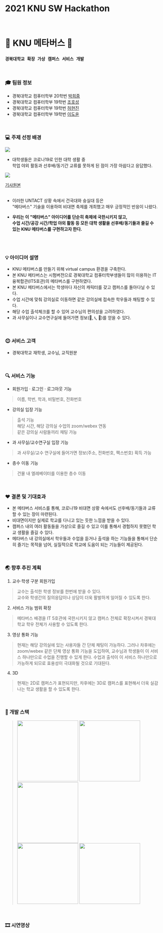 # 2021 KNU SW Hackathon

<br>

# :milky_way: KNU 메타버스 :milky_way:

### `경북대학교 확장 가상 캠퍼스 서비스 개발`

<br>

### :mortar_board: 팀원 정보
- 경북대학교 컴퓨터학부 20학번 [박희중](https://github.com/heej-ng)
- 경북대학교 컴퓨터학부 19학번 [조호성](https://github.com/Johoseong)
- 경북대학교 컴퓨터학부 19학번 [허현진](https://github.com/heohyeonjin)
- 경북대학교 컴퓨터학부 19학번 [이도윤](https://github.com/idoburnish)

<br>

### :computer: 주제 선정 배경
 <img src="https://insight-prd-data.s3.ap-northeast-2.amazonaws.com/wp-content/uploads/2020/07/003.png"><br>
- 대학생들은 코로나19로 인한 대학 생활 중 <br>
 학업 야외 활동과 선후배/동기간 교류를 못하게 된 점이 가장 아쉽다고 응답했다.

<img src="https://user-images.githubusercontent.com/62900140/126696409-1da06baf-8439-45c2-96f4-68cef2802f29.png">

 [기사원본](http://www.civicnews.com/news/articleView.html?idxno=31752) 
 <br><br>
-  이러한 UNTACT 상황 속에서 건국대와 숭실대 등은 <br>
  "메타버스" 기술을 이용하여 비대면 축제를 개최했고 매우 긍정적인 반응이 나왔다.

- **우리는 이 "메타버스" 아이디어를 단순히 축제에 국한시키지 않고,<br>
 수업 시간/공강 시간/학업 야외 활동 등 모든 대학 생활을 선후배/동기들과 즐길 수 있는 KNU 메타버스를 구현하고자 한다.**

<br>
<br>

### :bulb: 아이디어 설명
- KNU 메타버스를 만들기 위해 virtual campus 환경을 구축한다. <br>
- 본 KNU 메타버스는 시험버전으로 경북대학교 컴퓨터학부생들이 많이 이용하는 IT융복합관(IT5호관)의 메타버스를 구현하였다. <br>
- 본 KNU 메타버스에서는 학생마다 자신의 캐릭터를 갖고 캠퍼스를 돌아다닐 수 있다. <br>
- 수업 시간에 맞춰 강의실로 이동하면 같은 강의실에 접속한 학우들과 채팅할 수 있다.
- 해당 수업 출석체크를 할 수 있어 교수님의 편의성을 고려하였다.
- 과 사무실이나 교수연구실에 들어가면 정보(:email:, :telephone_receiver:, :fax:)를 얻을 수 있다. <br>

<br>

### :blush: 서비스 고객
- 경북대학교 재학생, 교수님, 교직원분

<br>

### :mag: 서비스 기능
- 회원가입 · 로그인 · 로그아웃 기능<br>
> 이름, 학번, 학과, 비밀번호, 전화번호<br>
- 강의실 입장 기능
> 출석 기능<br>
> 해당 시간, 해당 강의실 수업의 zoom/webex 연동<br>
> 같은 강의실 사람들끼리 채팅 가능
- 과 사무실/교수연구실 입장 기능
> 과 사무실/교수 연구실에 들어가면 정보(주소, 전화번호, 팩스번호) 획득 가능
- 층수 이동 기능
> 건물 내 엘레베이터를 이용한 층수 이동

<br>

### :hearts: 결론 및 기대효과
- 본 메타버스 서비스를 통해, 코로나19 비대면 상황 속에서도 선후배/동기들과 교류할 수 있는 장이 마련된다.
- 비대면이지만 실제로 학교를 다니고 있는 듯한 느낌을 받을 수 있다.
- 캠퍼스 내의 여러 활동들을 가상으로 즐길 수 있고 이를 통해서 경험하지 못했던 학교 생활을 즐길 수 있다.
- 메타버스 내 강의실에서 학우들과 수업을 듣거나 출석을 하는 기능들을 통해서 단순히 즐기는 목적을 넘어, 실질적으로 학교에 도움이 되는 기능들이 제공된다.

<br>

### :earth_asia: 향후 추진 계획
1. 교수·학생 구분 회원가입 <br>
> 교수는 출석한 학생 정보를 한번에 받을 수 있다. <br>
> 교수와 학생간의 질의응답이나 상담이 더욱 활발하게 일어질 수 있도록 한다.
2. 서비스 가능 범위 확장
> 메타버스 배경을 IT 5호관에 국한시키지 않고 캠퍼스 전체로 확장시켜서 경북대학교 학우 전체가 사용할 수 있도록 한다.
3. 영상 통화 기능
> 현재는 해당 강의실에 있는 사용자들 간 단체 채팅이 가능하다. 그러나 차후에는 zoom/webex 같은 단체 영상 통화 기능을 도입하여, 교수님과 학생들이 이 서비스 하나만으로 수업을 진행할 수 있게 한다.
> 수업과 출석이 이 서비스 하나만으로 가능하게 되므로 효용성이 극대화될 것으로 기대된다.
4. 3D
> 현재는 2D로 캠퍼스가 표현되지만, 차후에는 3D로 캠퍼스를 표현해서 더욱 실감나는 학교 생활을 할 수 있도록 한다.

<br>

### :wrench: 개발 스택

> <img src="https://user-images.githubusercontent.com/80497254/126691805-c1dd06c2-0629-48ac-8274-6e9a3d06ae34.png" width="200"> 
> <img src="https://user-images.githubusercontent.com/80497254/126691915-f2bce740-000c-4419-a5f6-d72f93761874.png" width="200"> 
> <img src="https://user-images.githubusercontent.com/80497254/126691859-758538fc-a8bc-4b74-8009-8eb319475060.png" width="200"> <br>
> 
> <img src="https://user-images.githubusercontent.com/80497254/126691900-1876c4d6-e501-4b72-b33f-ca21980c6887.png" width="200"> 
> <img src="https://user-images.githubusercontent.com/80497254/126691839-3997f032-3519-451f-92f0-176a2ee1805c.png" width="200"> <br>

<br>

### 🎞 시연영상

<br>

